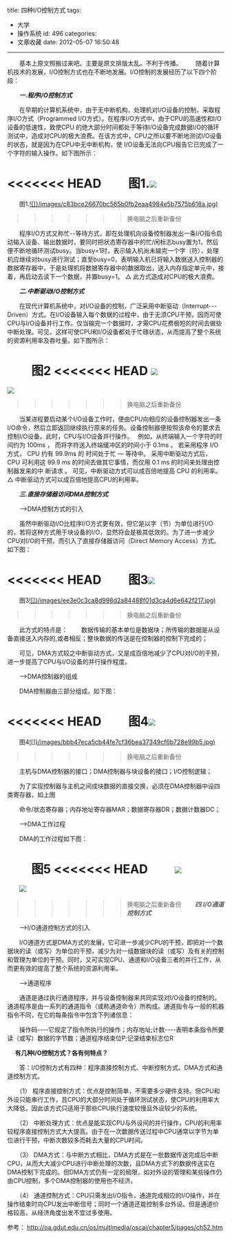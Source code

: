 title: 四种I/O控制方式
tags:
  - 大学
  - 操作系统
id: 496
categories:
  - 文章收藏
date: 2012-05-07 16:50:48
---

   　　基本上原文照搬过来吧。主要是原文排版太乱。不利于传播。
　　随着计算机技术的发展，I/O控制方式也在不断地发展。I/O控制的发展经历了以下四个阶段：

　　_**一.程序I/O控制方式**_

　　在早期的计算机系统中，由于无中断机构，处理机对I/O设备的控制，采取程序I/O方式（Programmed I/O方式）。在程序I/O方式中，由于CPU的高速性和I/O设备的低速性，致使CPU 的绝大部分时间都处于等待I/O设备完成数据I/O的循环测试中，造成对CPU的极大浪费。在该方式中，CPU之所以要不断地测试I/O设备的状态，就是因为在CPU中无中断机构，使 I/O设备无法向CPU报告它已完成了一个字符的输入操作。如下图所示：

<<<<<<< HEAD
　　图1.[![]({{BASE_PATH}}/images/c83bce26670bc565b0fb2eaa4984e5b7575b618a.jpg)](http://leaverimage.b0.upaiyun.com/21244_o.jpg)
=======
　　图1.[![]}/images/c83bce26670bc565b0fb2eaa4984e5b7575b618a.jpg)](http://leaverimage.b0.upaiyun.com/21244_o.jpg)
>>>>>>> 换电脑之后重新备份

　　程序I/O方式又称忙--等待方式，即在处理机向设备控制器发出一条I/O指令启动输入设备、输出数据时，要同时把状态寄存器中的忙/闲标志busy置为1，然后便不断地循环测试busy。当busy=1时，表示输入机尚未输完一个字（符），处理机应继续对busy进行测试；直至busy=0，表明输入机已将输入数据送入控制器的数据寄存器中，于是处理机将数据寄存器中的数据取出，送入内存指定单元中，接着，再启动去读下一个数据，并置busy=1。 △ 此方式造成对CPU的极大浪费。

　　_**二.中断驱动I/O控制方式**_

　　在现代计算机系统中，对I/O设备的控制，广泛采用中断驱动（Interrupt---Driven）方式。在I/O设备输入每个数据的过程中，由于无须CPU干预，因而可使CPU与I/O设备并行工作。仅当输完一个数据时，才需CPU花费极短的时间去做些中断处理。可见，这样可使CPU和I/O设备都处于忙碌状态，从而提高了整个系统的资源利用率及吞吐量。如下图所示：

　　图2
<<<<<<< HEAD
[![]({{BASE_PATH}}/images/f053eaab91b09f2666fb13152a114677eea8c2da.jpg)](http://leaverimage.b0.upaiyun.com/21245_o.jpg)
=======
[![](/images/f053eaab91b09f2666fb13152a114677eea8c2da.jpg)](http://leaverimage.b0.upaiyun.com/21245_o.jpg)
>>>>>>> 换电脑之后重新备份

　　当某进程要启动某个I/O设备工作时，便由CPU向相应的设备控制器发出一条I/O命令，然后立即返回继续执行原来的任务。设备控制器便按照该命令的要求去控制I/O设备。此时，CPU与I/O设备并行操作。　 例如，从终端输入一个字符的时间约为 100ms ， 而将字符送入终端缓冲区的时间小于 0.1ms 。 若采用程序 I/O 方式， CPU 约有 99.9ms 的 时间处于忙 — 等待中。 采用中断驱动方式后， CPU 可利用这 99.9 ms 的时间去做其它事情，而仅用 0.1 ms 的时间来处理由控制器发来的中 断请求 。 可见，中断驱动方式可以成百倍地提高 CPU 的利用率。△ 中断驱动方式可以成百倍地提高CPU的利用率。

　　_**三.直接存储器访问DMA控制方式**_

　　-->DMA控制方式的引入

　　虽然中断驱动I/O比程序I/O方式更有效，但它是以字（节）为单位进行I/O的，若将这种方式用于块设备的I/O，显然将会是极其低效的。为了进一步减少CPU对I/O的干预，而引入了直接存储器访问（Direct Memory Access）方式。如下图：

<<<<<<< HEAD
　　图3[![]({{BASE_PATH}}/images/ee3e0c3ca8d998d2a84488f01d3ca4d6e642f217.jpg)](http://leaverimage.b0.upaiyun.com/21246_o.jpg)
=======
　　图3[![]}/images/ee3e0c3ca8d998d2a84488f01d3ca4d6e642f217.jpg)](http://leaverimage.b0.upaiyun.com/21246_o.jpg)
>>>>>>> 换电脑之后重新备份

　　此方式的特点是：
　　数据传输的基本单位是数据块；所传输的数据是从设备直接送入内存的,或者相反；整块数据的传送是在控制器的控制下完成的；

　　可见，DMA方式较之中断驱动方式，又是成百倍地减少了CPU对I/O的干预，进一步提高了CPU与I/O设备的并行操作程度。

　　-->DMA控制器的组成

　　DMA控制器由三部分组成，如下图：

<<<<<<< HEAD
　　图4[![]({{BASE_PATH}}/images/bbb47eca5cb44fe7cf36bea37349cf6b728e99b5.jpg)](http://leaverimage.b0.upaiyun.com/21249_o.jpg)
=======
　　图4[![]}/images/bbb47eca5cb44fe7cf36bea37349cf6b728e99b5.jpg)](http://leaverimage.b0.upaiyun.com/21249_o.jpg)
>>>>>>> 换电脑之后重新备份

　　主机与DMA控制器的接口；DMA控制器与块设备的接口；I/O控制逻辑；

　　为了实现控制器与主机之间成块数据的直接交换，必须在DMA控制器中设四类寄存器，如上图

　　命令/状态寄存器；内存地址寄存器MAR；数据寄存器DR；数据计数器DC；

　　-->DMA工作过程

　　DMA的工作过程如下图：

　　图5
<<<<<<< HEAD
　　[![]({{BASE_PATH}}/images/14889b82ecfe048a30247ccbbf82d54d3484bc8e.jpg)](http://leaverimage.b0.upaiyun.com/21247_o.jpg)
=======
　　[![](/images/14889b82ecfe048a30247ccbbf82d54d3484bc8e.jpg)](http://leaverimage.b0.upaiyun.com/21247_o.jpg)
>>>>>>> 换电脑之后重新备份
　　_**四.I/O通道控制方式**_

　　-->I/O通道控制方式的引入

　　I/O通道方式是DMA方式的发展，它可进一步减少CPU的干预，即把对一个数据块的读（或写）为单位的干预，减少为对一组数据块的读（或写）及有关的控制和管理为单位的干预。同时，又可实现CPU、通道和I/O设备三者的并行工作，从而更有效的提高了整个系统的资源利用率。

　　-->通道程序

　　通道是通过执行通道程序，并与设备控制器来共同实现对I/O设备的控制的。通道程序是由一系列的通道指令（或称通道命令）所构成。通道指令与一般的机器指令不同，在它的每条指令中包含下列诸信息：

　　操作码----它规定了指令所执行的操作；内存地址;计数----表明本条指令所要读（或写）数据的字节数；通道程序结束位P;记录结束标志位R

　 **有几种I/O控制方式？各有何特点？**

　　答：I/O控制方式有四种：程序直接控制方式、中断控制方式、DMA方式和通道控制方式。

　　（1） 程序直接控制方式：优点是控制简单，不需要多少硬件支持。但CPU和外设只能串行工作，且CPU的大部分时间处于循环测试状态，使CPU的利用率大大降低，因此该方式只适用于那些CPU执行速度较慢且外设较少的系统。

　　（2） 中断处理方式：优点是能实现CPU与外设间的并行操作，CPU的利用率较程序直接控制方式大大提高。由于在一次数据传送过程中CPU通常以字节为单位进行干预，中断次数较多而耗去大量的CPU时间。

　　（3） DMA方式：与中断方式相比，DMA方式是在一批数据传送完成后中断CPU，从而大大减少CPU进行中断处理的次数，且DMA方式下的数据传送实在DMA控制下完成的。但DMA方式仍有一定的局限，如对外设的管理和某些操作仍由CPU控制，多个DMA控制器的使用也不经济。

　　（4） 通道控制方式：CPU只需发出I/O指令，通道完成相应的I/O操作，并在操作结束时向CPU发出中断信号；同时一个通道还能控制多台外设。但是通道价格较高，从经济角度出发不宜过多使用。

参考：
      http://oa.gdut.edu.cn/os/multimedia/oscai/chapter5/pages/ch52.htm